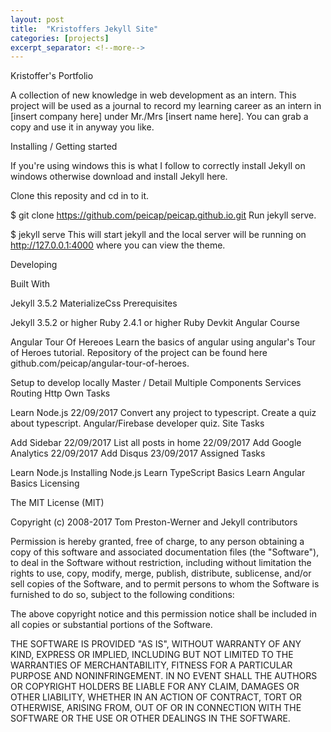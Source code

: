 ```yaml
---
layout: post
title:  "Kristoffers Jekyll Site"
categories: [projects]
excerpt_separator: <!--more-->
---
```


Kristoffer's Portfolio

A collection of new knowledge in web development as an intern.
This project will be used as a journal to record my learning career as an intern in [insert company here] under Mr./Mrs [insert name here]. You can grab a copy and use it in anyway you like.

Installing / Getting started

If you're using windows this is what I follow to correctly install Jekyll on windows otherwise download and install Jekyll here.

Clone this reposity and cd in to it.

$ git clone https://github.com/peicap/peicap.github.io.git
Run jekyll serve.

$ jekyll serve
This will start jekyll and the local server will be running on http://127.0.0.1:4000 where you can view the theme.

Developing

Built With

Jekyll 3.5.2
MaterializeCss
Prerequisites

Jekyll 3.5.2 or higher
Ruby 2.4.1 or higher
Ruby Devkit
Angular Course

Angular Tour Of Hereoes
Learn the basics of angular using angular's Tour of Heroes tutorial. Repository of the project can be found here github.com/peicap/angular-tour-of-heroes.

 Setup to develop locally
 Master / Detail
 Multiple Components
 Services
 Routing
 Http
Own Tasks

 Learn Node.js 22/09/2017
 Convert any project to typescript.
 Create a quiz about typescript.
 Angular/Firebase developer quiz.
Site Tasks

 Add Sidebar 22/09/2017
 List all posts in home 22/09/2017
 Add Google Analytics 22/09/2017
 Add Disqus 23/09/2017
Assigned Tasks

 Learn Node.js
 Installing Node.js
 Learn TypeScript Basics
 Learn Angular Basics
Licensing

The MIT License (MIT)

Copyright (c) 2008-2017 Tom Preston-Werner and Jekyll contributors

Permission is hereby granted, free of charge, to any person obtaining a copy of this software and associated documentation files (the "Software"), to deal in the Software without restriction, including without limitation the rights to use, copy, modify, merge, publish, distribute, sublicense, and/or sell copies of the Software, and to permit persons to whom the Software is furnished to do so, subject to the following conditions:

The above copyright notice and this permission notice shall be included in all copies or substantial portions of the Software.

THE SOFTWARE IS PROVIDED "AS IS", WITHOUT WARRANTY OF ANY KIND, EXPRESS OR IMPLIED, INCLUDING BUT NOT LIMITED TO THE WARRANTIES OF MERCHANTABILITY, FITNESS FOR A PARTICULAR PURPOSE AND NONINFRINGEMENT. IN NO EVENT SHALL THE AUTHORS OR COPYRIGHT HOLDERS BE LIABLE FOR ANY CLAIM, DAMAGES OR OTHER LIABILITY, WHETHER IN AN ACTION OF CONTRACT, TORT OR OTHERWISE, ARISING FROM, OUT OF OR IN CONNECTION WITH THE SOFTWARE OR THE USE OR OTHER DEALINGS IN THE SOFTWARE.